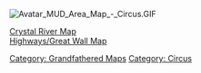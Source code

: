 ![](Avatar_MUD_Area_Map_-_Circus.GIF "Avatar_MUD_Area_Map_-_Circus.GIF")

[Crystal River Map](Crystal_River_Map "wikilink")  
[Highways/Great Wall Map](Highways/Great_Wall_Map "wikilink")  

[Category: Grandfathered Maps](Category:_Grandfathered_Maps "wikilink")
[Category: Circus](Category:_Circus "wikilink")
